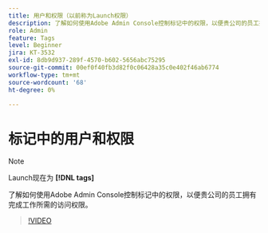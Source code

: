 ```yaml
---
title: 用户和权限（以前称为Launch权限）
description: 了解如何使用Adobe Admin Console控制标记中的权限，以便贵公司的员工拥有完成工作所需的访问权限。
role: Admin
feature: Tags
level: Beginner
jira: KT-3532
exl-id: 8db9d937-289f-4570-b602-5656abc75295
source-git-commit: 00ef0f40fb3d82f0c06428a35c0e402f46ab6774
workflow-type: tm+mt
source-wordcount: '68'
ht-degree: 0%

---
```


# 标记中的用户和权限

>[!NOTE]
>
> Launch现在为 **[!DNL tags]**

了解如何使用Adobe Admin Console控制标记中的权限，以便贵公司的员工拥有完成工作所需的访问权限。

>[!VIDEO](https://video.tv.adobe.com/v/28734/?learn=on)

